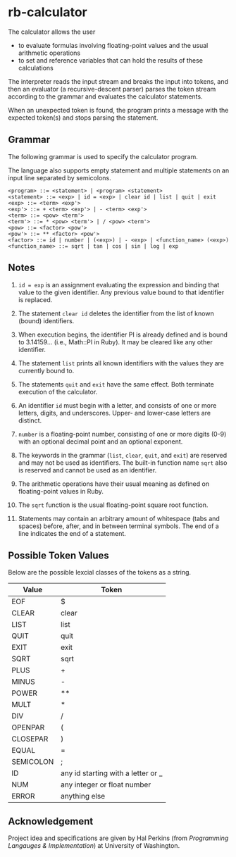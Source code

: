 # rb-calculator

The calculator allows the user
- to evaluate formulas involving floating-point values and the usual arithmetic operations
- to set and reference variables that can hold the results of these calculations

The interpreter reads the input stream and breaks the input into tokens, and then an evaluator (a recursive-descent parser) parses the token stream according to the grammar and evaluates the calculator statements.

When an unexpected token is found, the program prints a message with the expected token(s) and stops parsing the statement.


## Grammar
The following grammar is used to specify the calculator program.

The language also supports empty statement and multiple statements on an input line separated by semicolons.

```
<program> ::= <statement> | <program> <statement> 
<statement> ::= <exp> | id = <exp> | clear id | list | quit | exit
<exp> ::= <term> <exp'>
<exp'> ::= + <term> <exp'> | - <term> <exp'>
<term> ::= <pow> <term'>
<term'> ::= * <pow> <term'> | / <pow> <term'>
<pow> ::= <factor> <pow'>
<pow'> ::= ** <factor> <pow'>
<factor> ::= id | number | (<exp>) | - <exp> | <function_name> (<exp>)
<function_name> ::= sqrt | tan | cos | sin | log | exp
```


## Notes

1. `id = exp` is an assignment evaluating the expression and binding that value to the given identifier. Any previous value bound to that identifier is replaced.

1. The statement `clear id` deletes the identifier from the list of known (bound) identifiers.

1. When execution begins, the identifier PI is already defined and is bound to 3.14159... (i.e., Math::PI in Ruby). It may be cleared like any other identifier.

1. The statement `list` prints all known identifiers with the values they are currently bound to.

1. The statements `quit` and `exit` have the same effect. Both terminate execution of the calculator.

1. An identifier `id` must begin with a letter, and consists of one or more letters, digits, and underscores. Upper- and lower-case letters are distinct.

1. `number` is a floating-point number, consisting of one or more digits (0-9) with an optional decimal point and an optional exponent.

1. The keywords in the grammar (`list`, `clear`, `quit`, and `exit`) are reserved and may not be used as identifiers. The built-in function name `sqrt` also is reserved and cannot be used as an identifier.

1. The arithmetic operations have their usual meaning as defined on floating-point values in Ruby. 

1. The `sqrt` function is the usual floating-point square root function.

1. Statements may contain an arbitrary amount of whitespace (tabs and spaces) before, after, and in between terminal symbols. The end of a line indicates the end of a statement.


## Possible Token Values
Below are the possible lexcial classes of the tokens as a string.

Value | Token
--|--
EOF | $
CLEAR | clear
LIST | list
QUIT | quit
EXIT | exit
SQRT | sqrt
PLUS | +
MINUS | -
POWER | **
MULT | *
DIV | /
OPENPAR | (
CLOSEPAR | )
EQUAL | =
SEMICOLON | ;
ID | any id starting with a letter or _
NUM | any integer or float number
ERROR | anything else


## Acknowledgement
Project idea and specifications are given by Hal Perkins (from *Programming Langauges & Implementation*) at University of Washington.
